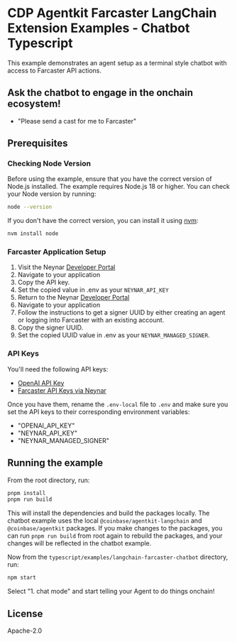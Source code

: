 # CDP Agentkit Farcaster LangChain Extension Examples - Chatbot Typescript

This example demonstrates an agent setup as a terminal style chatbot with access to Farcaster API actions.

## Ask the chatbot to engage in the onchain ecosystem!
- "Please send a cast for me to Farcaster"

## Prerequisites

### Checking Node Version

Before using the example, ensure that you have the correct version of Node.js installed. The example requires Node.js 18 or higher. You can check your Node version by running:
 
```bash
node --version
```

If you don't have the correct version, you can install it using [nvm](https://github.com/nvm-sh/nvm):

```bash
nvm install node
```

### Farcaster Application Setup

1. Visit the Neynar [Developer Portal](https://dev.neynar.com/)
2. Navigate to your application
3. Copy the API key. 
4. Set the copied value in .env as your `NEYNAR_API_KEY`
5. Return to the Neynar [Developer Portal](https://dev.neynar.com/)
6. Navigate to your application
7. Follow the instructions to get a signer UUID by either creating an agent or logging into Farcaster with an existing account.
8. Copy the signer UUID.
9. Set the copied UUID value in .env as your `NEYNAR_MANAGED_SIGNER`.

### API Keys

You'll need the following API keys:
- [OpenAI API Key](https://platform.openai.com/docs/quickstart#create-and-export-an-api-key)
- [Farcaster API Keys via Neynar](https://dev.neynar.com/)

Once you have them, rename the `.env-local` file to `.env` and make sure you set the API keys to their corresponding environment variables:

- "OPENAI_API_KEY"
- "NEYNAR_API_KEY"
- "NEYNAR_MANAGED_SIGNER"

## Running the example

From the root directory, run:

```bash
pnpm install
pnpm run build
```

This will install the dependencies and build the packages locally. The chatbot example uses the local `@coinbase/agentkit-langchain` and `@coinbase/agentkit` packages. If you make changes to the packages, you can run `pnpm run build` from root again to rebuild the packages, and your changes will be reflected in the chatbot example.

Now from the `typescript/examples/langchain-farcaster-chatbot` directory, run:

```bash
npm start
```

Select "1. chat mode" and start telling your Agent to do things onchain!

## License

Apache-2.0
